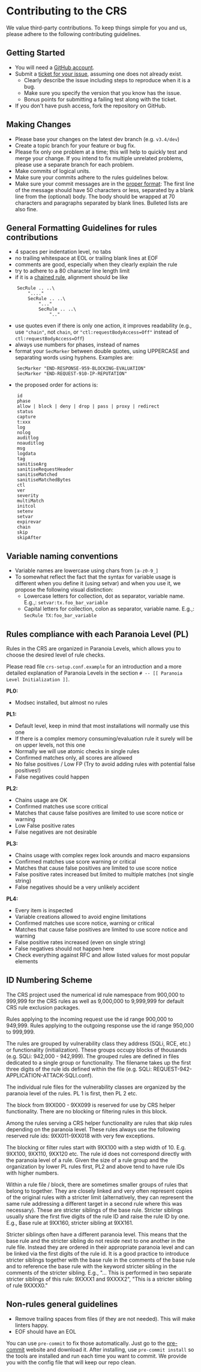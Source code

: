 # Contributing to the CRS

We value third-party contributions. To keep things simple for you and us,
please adhere to the following contributing guidelines.

## Getting Started

* You will need a [GitHub account](https://github.com/signup/free).
* Submit a [ticket for your issue](https://github.com/coreruleset/coreruleset/issues), assuming one does not already exist.
  * Clearly describe the issue including steps to reproduce when it is a bug.
  * Make sure you specify the version that you know has the issue.
  * Bonus points for submitting a failing test along with the ticket.
* If you don't have push access, fork the repository on GitHub.

## Making Changes

* Please base your changes on the latest dev branch (e.g. ```v3.4/dev```)
* Create a topic branch for your feature or bug fix.
* Please fix only one problem at a time; this will help to quickly test and merge your change. If you intend to fix multiple unrelated problems, please use a separate branch for each problem.
* Make commits of logical units.
* Make sure your commits adhere to the rules guidelines below.
* Make sure your commit messages are in the [proper format](http://tbaggery.com/2008/04/19/a-note-about-git-commit-messages.html): The first line of the message should have 50 characters or less, separated by a blank line from the (optional) body. The body should be wrapped at 70 characters and paragraphs separated by blank lines. Bulleted lists are also fine.

## General Formatting Guidelines for rules contributions

 - 4 spaces per indentation level, no tabs
 - no trailing whitespace at EOL or trailing blank lines at EOF
 - comments are good, especially when they clearly explain the rule
 - try to adhere to a 80 character line length limit
 - if it is a [chained rule](https://github.com/SpiderLabs/ModSecurity/wiki/Reference-Manual(v2.x)#chain), alignment should be like
```
    SecRule .. ..\
        "...."
        SecRule .. ..\
            "..."
            SecRule .. ..\
                ".."
```
 - use quotes even if there is only one action, it improves readability (e.g., use `"chain"`, not `chain`, or `"ctl:requestBodyAccess=Off"` instead of `ctl:requestBodyAccess=Off`)
 - always use numbers for phases, instead of names
 - format your `SecMarker` between double quotes, using UPPERCASE and separating words using hyphens. Examples are:
```
    SecMarker "END-RESPONSE-959-BLOCKING-EVALUATION"
    SecMarker "END-REQUEST-910-IP-REPUTATION"
```
 - the proposed order for actions is:
```
    id
    phase
    allow | block | deny | drop | pass | proxy | redirect
    status
    capture
    t:xxx
    log
    nolog
    auditlog
    noauditlog
    msg
    logdata
    tag
    sanitiseArg
    sanitiseRequestHeader
    sanitiseMatched
    sanitiseMatchedBytes
    ctl
    ver
    severity
    multiMatch
    initcol
    setenv
    setvar
    expirevar
    chain
    skip
    skipAfter
```

## Variable naming conventions

* Variable names are lowercase using chars from `[a-z0-9_]`
* To somewhat reflect the fact that the syntax for variable usage is different when you define it (using setvar) and when you use it, we propose the following visual distinction:
  * Lowercase letters for collection, dot as separator, variable name. E.g.,: `setvar:tx.foo_bar_variable`
  * Capital letters for collection, colon as separator, variable name. E.g.,: `SecRule TX:foo_bar_variable`

## Rules compliance with each Paranoia Level (PL)

Rules in the CRS are organized in Paranoia Levels, which allows you to choose the desired level of rule checks.

Please read file ```crs-setup.conf.example``` for an introduction and a more detailed explanation of Paranoia Levels in the section `# -- [[ Paranoia Level Initialization ]]`.

**PL0:**

* Modsec installed, but almost no rules

**PL1:**

* Default level, keep in mind that most installations will normally use this one
* If there is a complex memory consuming/evaluation rule it surely will be on upper levels, not this one
* Normally we will use atomic checks in single rules
* Confirmed matches only, all scores are allowed
* No false positives / Low FP (Try to avoid adding rules with potential false positives!)
* False negatives could happen

**PL2:**

* Chains usage are OK
* Confirmed matches use score critical
* Matches that cause false positives are limited to use score notice or warning
* Low False positive rates
* False negatives are not desirable

**PL3:**

* Chains usage with complex regex look arounds and macro expansions
* Confirmed matches use score warning or critical
* Matches that cause false positives are limited to use score notice
* False positive rates increased but limited to multiple matches (not single string)
* False negatives should be a very unlikely accident

**PL4:**

* Every item is inspected
* Variable creations allowed to avoid engine limitations
* Confirmed matches use score notice, warning or critical
* Matches that cause false positives are limited to use score notice and warning
* False positive rates increased (even on single string)
* False negatives should not happen here
* Check everything against RFC and allow listed values for most popular elements


## ID Numbering Scheme

The CRS project used the numerical id rule namespace from 900,000 to 999,999 for the CRS rules as well as 9,000,000 to 9,999,999 for default CRS rule exclusion packages.

Rules applying to the incoming request use the id range 900,000 to 949,999.
Rules applying to the outgoing response use the id range 950,000 to 999,999.

The rules are grouped by vulnerability class they address (SQLi, RCE, etc.) or functionality (initialization). These groups occupy blocks of thousands (e.g. SQLi: 942,000 - 942,999).
The grouped rules are defined in files dedicated to a single group or functionality. The filename takes up the first three digits of the rule ids defined within the file (e.g. SQLi: REQUEST-942-APPLICATION-ATTACK-SQLI.conf).

The individual rule files for the vulnerability classes are organized by the paranoia level of the rules. PL 1 is first, then PL 2 etc.

The block from 9XX000 - 9XX099 is reserved for use by CRS helper functionality. There are no blocking or filtering rules in this block.

Among the rules serving a CRS helper functionality are rules that skip rules depending on the paranoia level. These rules always use the following reserved rule ids: 9XX011-9XX018 with very few exceptions.

The blocking or filter rules start with 9XX100 with a step width of 10. E.g. 9XX100, 9XX110, 9XX120 etc. The rule id does not correspond directly with the paranoia level of a rule. Given the size of a rule group and the organization by lower PL rules first, PL2 and above tend to have rule IDs with higher numbers.

Within a rule file / block, there are sometimes smaller groups of rules that belong to together. They are closely linked and very often represent copies of the original rules with a stricter limit (alternatively, they can represent the same rule addressing a different target in a second rule where this was necessary). These are stricter siblings of the base rule. Stricter siblings usually share the first five digits of the rule ID and raise the rule ID by one. E.g., Base rule at 9XX160, stricter sibling at 9XX161.

Stricter siblings often have a different paranoia level. This means that the base rule and the stricter sibling do not reside next to one another in the rule file. Instead they are ordered in their appropriate paranoia level and can be linked via the first digits of the rule id. It is a good practice to introduce stricter siblings together with the base rule in the comments of the base rule and to reference the base rule with the keyword stricter sibling in the comments of the stricter sibling. E.g., "... This is
performed in two separate stricter siblings of this rule: 9XXXX1 and 9XXXX2", "This is a stricter sibling of rule 9XXXX0."

## Non-rules general guidelines

* Remove trailing spaces from files (if they are not needed). This will make linters happy.
* EOF should have an EOL

You can use `pre-commit` to fix those automatically. Just go to the [pre-commit](https://pre-commit.com/) website and download it. After installing, use `pre-commit install` so the tools are installed and run each time you want to commit. We provide you with the config file that will keep our repo clean.
